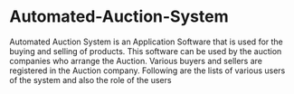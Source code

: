 
# Automated-Auction-System
Automated Auction System is an Application Software that is used for the buying and selling of products. This software can be used by the auction companies  who arrange the Auction. Various buyers and sellers are registered in the Auction company. Following are the lists of various users of the system and also the role of the users
